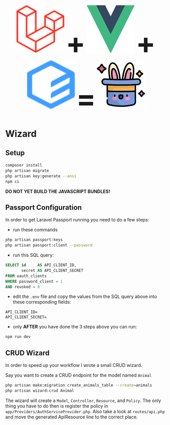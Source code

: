 <div align="center">
    <img width="150" height="150" src="resources/images/laravel.svg">
    <strong style="font-size: 90px">+</strong>
    <img width="150" height="150" src="resources/images/vuejs.svg">
    <strong style="font-size: 90px">+</strong>
    <img width="150" height="150" src="resources/images/elementui.svg">
    <strong style="font-size: 90px">=</strong>
    <img width="150" height="150" src="resources/images/logo.svg">
</div>

# Wizard

## Setup

```bash
composer install
php artisan migrate
php artisan key:generate --ansi
npm ci
```

**DO NOT YET BUILD THE JAVASCRIPT BUNDLES!**

## Passport Configuration

In order to get Laravel Passport running you need to do a few steps:

- run these commands
```bash
php artisan passport:keys
php artisan passport:client --password
```

- run this SQL query:
```sql
SELECT id     AS API_CLIENT_ID,
       secret AS API_CLIENT_SECRET
FROM oauth_clients
WHERE password_client = 1
AND revoked = 0
```

- edit the `.env` file and copy the values from the SQL query above into these corresponding fields:
```dotenv
API_CLIENT_ID=
API_CLIENT_SECRET=
```

- only **AFTER** you have done the 3 steps above you can run:
```bash
npm run dev
```

## CRUD Wizard

In order to speed up your workflow I wrote a small CRUD wizard.

Say you want to create a CRUD endpoint for the model named `Animal`

```bash
php artisan make:migration create_animals_table --create=animals
php artisan wizard:crud Animal
```

The wizard will create a `Model`, `Controller`, `Resource`, and `Policy`.
The only thing you have to do then is register the policy in `app/Providers/AuthServiceProvider.php`.
Also take a look at `routes/api.php` and move the generated ApiResource line to the correct place.
